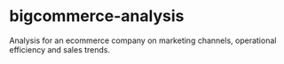 # bigcommerce-analysis
Analysis for an ecommerce company on marketing channels, operational efficiency and sales trends.

